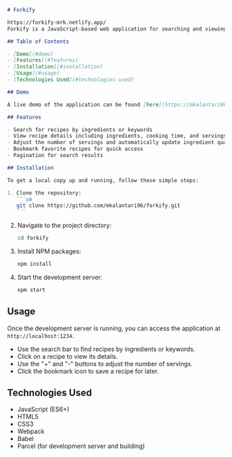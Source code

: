 
````markdown
# Forkify

https://forkify-mrk.netlify.app/
Forkify is a JavaScript-based web application for searching and viewing recipes from the [Forkify API](https://forkify-api.herokuapp.com/). The project is built with modern JavaScript features and leverages ES6 modules, async/await, and other advanced JavaScript functionalities.

## Table of Contents

- [Demo](#demo)
- [Features](#features)
- [Installation](#installation)
- [Usage](#usage)
- [Technologies Used](#technologies-used)

## Demo

A live demo of the application can be found [here](https://mkalantari96.github.io/forkify/).

## Features

- Search for recipes by ingredients or keywords
- View recipe details including ingredients, cooking time, and servings
- Adjust the number of servings and automatically update ingredient quantities
- Bookmark favorite recipes for quick access
- Pagination for search results

## Installation

To get a local copy up and running, follow these simple steps:

1. Clone the repository:
   ```sh
   git clone https://github.com/mkalantari96/forkify.git
   ```
````

2. Navigate to the project directory:
   ```sh
   cd forkify
   ```
3. Install NPM packages:
   ```sh
   npm install
   ```
4. Start the development server:
   ```sh
   npm start
   ```

## Usage

Once the development server is running, you can access the application at `http://localhost:1234`.

- Use the search bar to find recipes by ingredients or keywords.
- Click on a recipe to view its details.
- Use the "+" and "-" buttons to adjust the number of servings.
- Click the bookmark icon to save a recipe for later.

## Technologies Used

- JavaScript (ES6+)
- HTML5
- CSS3
- Webpack
- Babel
- Parcel (for development server and building)
